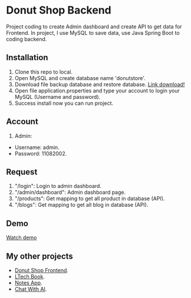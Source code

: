 # Donut Shop Backend
Project coding to create Admin dashboard and create API to get data for Frontend. In project, I use MySQL to save data, use Java Spring Boot to coding backend.
## Installation
1. Clone this repo to local.
2. Open MySQL and create database name 'donutstore'.
3. Download file backup database and restore database. [Link download!](https://drive.google.com/file/d/1oVW4FEjrsF5X_GnLG0PHSUtE_OvoNqdI/view?usp=sharing)
4. Open file application.properties and type your account to login your MySQL (Username and password).
5. Success install now you can run project.
## Account
1. Admin:
- Username: admin.
- Password: 11082002.
## Request
1. "/login": Login to admin dashboard.
2. "/admin/dashboard": Admin dashboard page.
3. "/products": Get mapping to get all product in database (API).
4. "/blogs": Get mapping to get all blog in database (API).
## Demo
[Watch demo](https://drive.google.com/file/d/1GJTs3St0h32soTAKdiBMsha9PDe3uCez/view?usp=sharing)
## My other projects
- [Donut Shop Frontend](https://github.com/TLoi02/Donutshop_Frontend).
- [LTech Book](https://github.com/TLoi02/LTech-Book).
- [Notes App](https://github.com/TLoi02/Notes-app).
- [Chat With AI](https://github.com/TLoi02/Chat-with-OpenAI).
